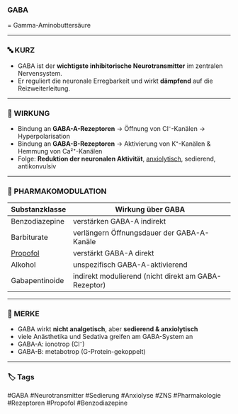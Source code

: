 ### GABA  
= Gamma-Aminobuttersäure

---

### 🔤 KURZ
- GABA ist der **wichtigste inhibitorische Neurotransmitter** im zentralen Nervensystem.  
- Er reguliert die neuronale Erregbarkeit und wirkt **dämpfend** auf die Reizweiterleitung.

---

### 🧠 WIRKUNG
- Bindung an **GABA-A-Rezeptoren** 
	→ Öffnung von Cl⁻-Kanälen 
	→ Hyperpolarisation  
- Bindung an **GABA-B-Rezeptoren** 
	→ Aktivierung von K⁺-Kanälen & Hemmung von Ca²⁺-Kanälen  
- Folge: **Reduktion der neuronalen Aktivität**, [anxiolytisch](Anxiolyse.md), sedierend, antikonvulsiv

---

### 💊 PHARMAKOMODULATION

| Substanzklasse          | Wirkung über GABA                                    |
| ----------------------- | ---------------------------------------------------- |
| Benzodiazepine          | verstärken GABA-A indirekt                           |
| Barbiturate             | verlängern Öffnungsdauer der GABA-A-Kanäle           |
| [Propofol](Propofol.md) | verstärkt GABA-A direkt                              |
| Alkohol                 | unspezifisch GABA-A-aktivierend                      |
| Gabapentinoide          | indirekt modulierend (nicht direkt am GABA-Rezeptor) |

---

### 📌 MERKE
- GABA wirkt **nicht analgetisch**, aber **sedierend & anxiolytisch**  
- viele Anästhetika und Sedativa greifen am GABA-System an  
- GABA-A: ionotrop (Cl⁻)  
- GABA-B: metabotrop (G-Protein-gekoppelt)

---

### 🏷️ Tags
#GABA #Neurotransmitter #Sedierung #Anxiolyse #ZNS #Pharmakologie #Rezeptoren #Propofol #Benzodiazepine